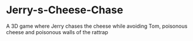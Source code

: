 # Jerry-s-Cheese-Chase
A 3D game where Jerry chases the cheese while avoiding Tom, poisonous cheese and poisonous walls of the rattrap
